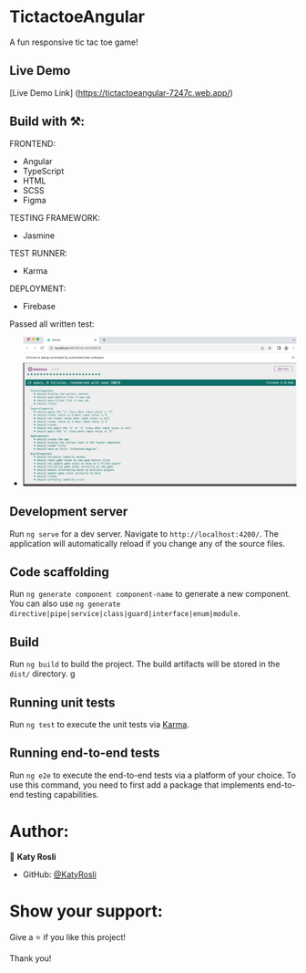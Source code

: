# TictactoeAngular

A fun responsive tic tac toe game!

## Live Demo
[Live Demo Link] (https://tictactoeangular-7247c.web.app/)


## Build with ⚒️:
FRONTEND:
- Angular
- TypeScript
- HTML
- SCSS
- Figma

TESTING FRAMEWORK:
- Jasmine

TEST RUNNER:
- Karma

DEPLOYMENT:
- Firebase

Passed all written test:
- ![screenshot](./src/assets/images/TestingFrameworkJasmine.png)

## Development server

Run `ng serve` for a dev server. Navigate to `http://localhost:4200/`. The application will automatically reload if you change any of the source files.

## Code scaffolding

Run `ng generate component component-name` to generate a new component. You can also use `ng generate directive|pipe|service|class|guard|interface|enum|module`.

## Build

Run `ng build` to build the project. The build artifacts will be stored in the `dist/` directory.
g
## Running unit tests

Run `ng test` to execute the unit tests via [Karma](https://karma-runner.github.io).

## Running end-to-end tests

Run `ng e2e` to execute the end-to-end tests via a platform of your choice. To use this command, you need to first add a package that implements end-to-end testing capabilities.

# Author:
👩 **Katy Rosli**
- GitHub: [@KatyRosli](https://github.com/KatyRosli)

# Show your support:
Give a ⭐️ if you like this project!

Thank you!
